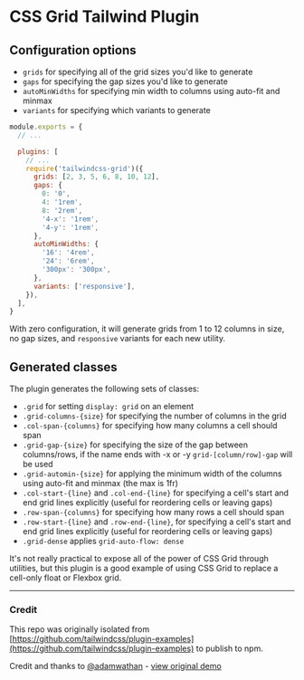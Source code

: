 # CSS Grid Tailwind Plugin

## Configuration options

- `grids` for specifying all of the grid sizes you'd like to generate
- `gaps` for specifying the gap sizes you'd like to generate
- `autoMinWidths` for specifying min width to columns using auto-fit and minmax
- `variants` for specifying which variants to generate

```js
module.exports = {
  // ...

  plugins: [
    // ...
    require('tailwindcss-grid')({
      grids: [2, 3, 5, 6, 8, 10, 12],
      gaps: {
        0: '0',
        4: '1rem',
        8: '2rem',
        '4-x': '1rem',
        '4-y': '1rem',
      },
      autoMinWidths: {
        '16': '4rem',
        '24': '6rem',
        '300px': '300px',
      },
      variants: ['responsive'],
    }),
  ],
}
```

With zero configuration, it will generate grids from 1 to 12 columns in size, no gap sizes, and `responsive` variants for each new utility.

## Generated classes

The plugin generates the following sets of classes:

- `.grid` for setting `display: grid` on an element
- `.grid-columns-{size}` for specifying the number of columns in the grid
- `.col-span-{columns}` for specifying how many columns a cell should span
- `.grid-gap-{size}` for specifying the size of the gap between columns/rows, if the name ends with -x or -y `grid-[column/row]-gap` will be used
- `.grid-automin-{size}` for applying the minimum width of the columns using auto-fit and minmax (the max is 1fr)
- `.col-start-{line}` and `.col-end-{line}` for specifying a cell's start and end grid lines explicitly (useful for reordering cells or leaving gaps)
- `.row-span-{columns}` for specifying how many rows a cell should span
- `.row-start-{line}` and `.row-end-{line}`, for specifying a cell's start and end grid lines explicitly (useful for reordering cells or leaving gaps)
- `.grid-dense` applies `grid-auto-flow: dense`

It's not really practical to expose all of the power of CSS Grid through utilities, but this plugin is a good example of using CSS Grid to replace a cell-only float or Flexbox grid.

---

### Credit

This repo was originally isolated from [https://github.com/tailwindcss/plugin-examples](https://github.com/tailwindcss/plugin-examples) to publish to npm.

Credit and thanks to [@adamwathan](https://github.com/adamwathan) - [view original demo](https://tailwindcss.github.io/plugin-examples/#css-grid)